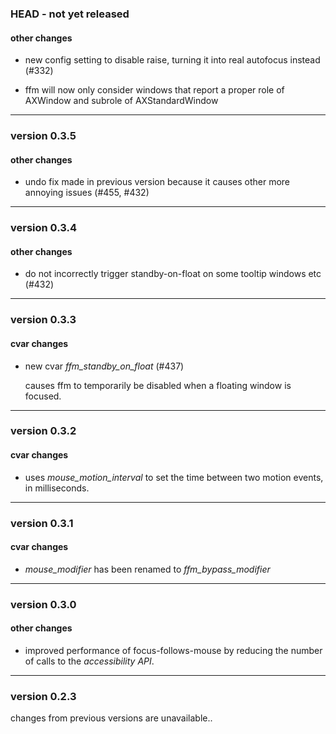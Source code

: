 ### HEAD - not yet released

#### other changes

 - new config setting to disable raise, turning it into real autofocus instead (#332)

 - ffm will now only consider windows that report a proper role of AXWindow and subrole of AXStandardWindow

---------------

### version 0.3.5

#### other changes

 - undo fix made in previous version because it causes other more annoying issues (#455, #432)

---------------

### version 0.3.4

#### other changes

 - do not incorrectly trigger standby-on-float on some tooltip windows etc (#432)

---------------

### version 0.3.3

#### cvar changes

 - new cvar *ffm_standby_on_float* (#437)

   causes ffm to temporarily be disabled when a floating window is focused.

---------------

### version 0.3.2

#### cvar changes

 - uses *mouse_motion_interval* to set the time between two motion events, in milliseconds.

---------------

### version 0.3.1

#### cvar changes

 - *mouse_modifier* has been renamed to *ffm_bypass_modifier*

---------------

### version 0.3.0

#### other changes

 - improved performance of focus-follows-mouse by reducing the number of calls to the *accessibility API*.

---------------

### version 0.2.3

changes from previous versions are unavailable..
